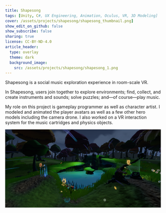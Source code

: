 ```yaml
---
title: Shapesong
tags: [Unity, C#, UX Engineering, Animation, Oculus, VR, 3D Modeling]
cover: /assets/projects/shapesong/shapesong_thumbnail.png]
show_edit_on_github: false
show_subscribe: false
sharing: true
license: CC-BY-ND-4.0
article_header:
  type: overlay
  theme: dark
  background_image:
    src: /assets/projects/shapesong/shapesong_1.png
---
```


Shapesong is a social music exploration experience in room-scale VR.

<!--more-->

In Shapesong, users join together to explore environments; find, collect, and create instruments and sounds; solve puzzles; and—of course—play music.

My role on this project is gameplay programmer as well as character artist. I modeled and animated the player avatars as well as a few other hero models including the camera drone. I also worked on a VR interaction system for the music cartridges and physics objects.

![image](/assets/projects/shapesong/shapesong_2.png)
